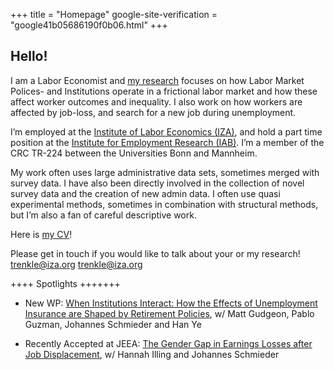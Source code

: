 +++
title = "Homepage"
google-site-verification = "google41b05686190f0b06.html"
+++

## Hello!


I am a Labor Economist and [my research](https://trenkles.github.io/research/) focuses on how Labor Market Polices- and Institutions operate in a frictional labor market and how these affect worker outcomes and inequality. I also work on how workers are affected by job-loss, and search for a new job during unemployment.

I’m employed at the [Institute of Labor Economics (IZA)](https://www.iza.org/), and hold a part time position at the [Institute for Employment Research (IAB)](https://iab.de/en/startseite-english/). I’m a member of the CRC TR-224 between the Universities Bonn and Mannheim.

My work often uses large administrative data sets, sometimes merged with survey data. I have also been directly involved in the collection of novel survey data and the creation of new admin data. I often use quasi experimental methods, sometimes in combination with structural methods, but I’m also a fan of careful descriptive work. 

Here is [my CV](https://legacy.iza.org/en/webcontent/personnel/vitae/24066_cv.pdf)! 

Please get in touch if you would like to talk about your or my research! trenkle@iza.org [trenkle@iza.org](mailto:trenkle@iza.org)


++++ Spotlights +++++++ 

-	New WP: [When Institutions Interact: How the Effects of Unemployment Insurance are Shaped by Retirement Policies](https://trenkles.github.io/research/When_Institutions_Interact.pdf), w/ Matt Gudgeon, Pablo Guzman, Johannes Schmieder and Han Ye

-	Recently Accepted at JEEA: [The Gender Gap in Earnings Losses after Job Displacement](https://trenkles.github.io/research/Illing_Schmieder_Trenkle_2023_finalnonformatted.pdf), w/ Hannah Illing and Johannes Schmieder
